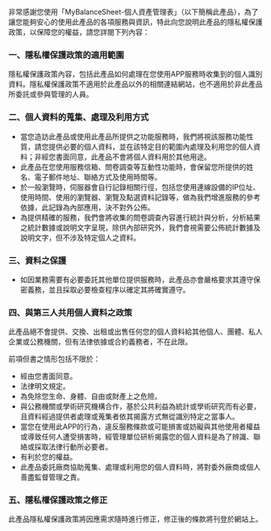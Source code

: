 非常感謝您使用「MyBalanceSheet-個人資產管理表」（以下簡稱此產品），為了讓您能夠安心的使用此產品的各項服務與資訊，特此向您說明此產品的隱私權保護政策，以保障您的權益，請您詳閱下列內容：

### 一、隱私權保護政策的適用範圍  

隱私權保護政策內容，包括此產品如何處理在您使用APP服務時收集到的個人識別資料。隱私權保護政策不適用於此產品以外的相關連結網站，也不適用於非此產品所委託或參與管理的人員。

### 二、個人資料的蒐集、處理及利用方式

*   當您造訪此產品或使用此產品所提供之功能服務時，我們將視該服務功能性質，請您提供必要的個人資料，並在該特定目的範圍內處理及利用您的個人資料；非經您書面同意，此產品不會將個人資料用於其他用途。
*   此產品在您使用服務信箱、問卷調查等互動性功能時，會保留您所提供的姓名、電子郵件地址、聯絡方式及使用時間等。
*   於一般瀏覽時，伺服器會自行記錄相關行徑，包括您使用連線設備的IP位址、使用時間、使用的瀏覽器、瀏覽及點選資料記錄等，做為我們增進服務的參考依據，此記錄為內部應用，決不對外公佈。
*   為提供精確的服務，我們會將收集的問卷調查內容進行統計與分析，分析結果之統計數據或說明文字呈現，除供內部研究外，我們會視需要公佈統計數據及說明文字，但不涉及特定個人之資料。

### 三、資料之保護

*   如因業務需要有必要委託其他單位提供服務時，此產品亦會嚴格要求其遵守保密義務，並且採取必要檢查程序以確定其將確實遵守。

### 四、與第三人共用個人資料之政策

此產品絕不會提供、交換、出租或出售任何您的個人資料給其他個人、團體、私人企業或公務機關，但有法律依據或合約義務者，不在此限。

前項但書之情形包括不限於：

*   經由您書面同意。
*   法律明文規定。
*   為免除您生命、身體、自由或財產上之危險。
*   與公務機關或學術研究機構合作，基於公共利益為統計或學術研究而有必要，且資料經過提供者處理或蒐集者依其揭露方式無從識別特定之當事人。
*   當您在使用此APP的行為，違反服務條款或可能損害或妨礙與其他使用者權益或導致任何人遭受損害時，經管理單位研析揭露您的個人資料是為了辨識、聯絡或採取法律行動所必要者。
*   有利於您的權益。
*   此產品委託廠商協助蒐集、處理或利用您的個人資料時，將對委外廠商或個人善盡監督管理之責。

### 五、隱私權保護政策之修正

此產品隱私權保護政策將因應需求隨時進行修正，修正後的條款將刊登於網站上。
